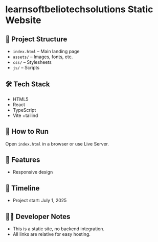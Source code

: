 # learnsoftbeliotechsolutions Static Website

## 📁 Project Structure
- `index.html` – Main landing page
- `assets/` – Images, fonts, etc.
- `css/` – Stylesheets
- `js/` – Scripts
## 🛠️ Tech Stack
- HTML5
- React 
- TypeScript 
- Vite +tailind

## 🚀 How to Run
Open `index.html` in a browser or use Live Server.
## 📌 Features
- Responsive design

## 📅 Timeline
- Project start: July 1, 2025

## 👨‍💻 Developer Notes
- This is a static site, no backend integration.
- All links are relative for easy hosting.